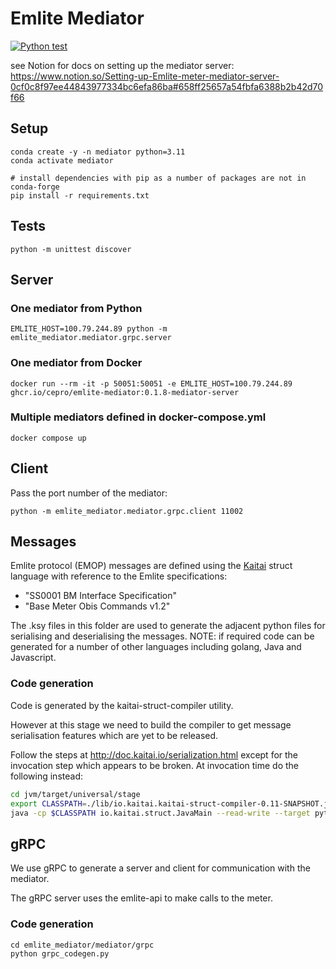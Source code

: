 # Emlite Mediator

[![Python test](https://github.com/cepro/emlite-mediator/actions/workflows/python-test.yml/badge.svg)](https://github.com/cepro/emlite-mediator/actions/workflows/python-test.yml)

see Notion for docs on setting up the mediator server: https://www.notion.so/Setting-up-Emlite-meter-mediator-server-0cf0c8f97ee44843977334bc6efa86ba#658ff25657a54fbfa6388b2b42d70f66

## Setup

```
conda create -y -n mediator python=3.11
conda activate mediator

# install dependencies with pip as a number of packages are not in conda-forge
pip install -r requirements.txt
```

## Tests

```
python -m unittest discover
```

## Server

### One mediator from Python

```
EMLITE_HOST=100.79.244.89 python -m emlite_mediator.mediator.grpc.server
```

### One mediator from Docker

```
docker run --rm -it -p 50051:50051 -e EMLITE_HOST=100.79.244.89 ghcr.io/cepro/emlite-mediator:0.1.8-mediator-server
```

### Multiple mediators defined in docker-compose.yml

```
docker compose up
```

## Client

Pass the port number of the mediator:

```
python -m emlite_mediator.mediator.grpc.client 11002
```

## Messages

Emlite protocol (EMOP) messages are defined using the
[Kaitai](https://kaitai.io) struct language with reference to the Emlite
specifications:

- "SS0001 BM Interface Specification"
- "Base Meter Obis Commands v1.2"

The .ksy files in this folder are used to generate the adjacent python files for
serialising and deserialising the messages. NOTE: if required code can be
generated for a number of other languages including golang, Java and Javascript.

### Code generation

Code is generated by the kaitai-struct-compiler utility.

However at this stage we need to build the compiler to get message serialisation
features which are yet to be released.

Follow the steps at http://doc.kaitai.io/serialization.html except for the
invocation step which appears to be broken. At invocation time do the following
instead:

```sh
cd jvm/target/universal/stage
export CLASSPATH=./lib/io.kaitai.kaitai-struct-compiler-0.11-SNAPSHOT.jar:./lib/org.scala-lang.scala-library-2.12.12.jar:./lib/com.github.scopt.scopt_2.12-3.6.0.jar:./lib/com.lihaoyi.fastparse_2.12-1.0.0.jar:./lib/org.yaml.snakeyaml-1.28.jar:./lib/com.lihaoyi.fastparse-utils_2.12-1.0.0.jar:./lib/com.lihaoyi.sourcecode_2.12-0.1.4.jar
java -cp $CLASSPATH io.kaitai.struct.JavaMain --read-write --target python emlite_frame.ksy
```

## gRPC

We use gRPC to generate a server and client for communication with the mediator.

The gRPC server uses the emlite-api to make calls to the meter.

### Code generation

```
cd emlite_mediator/mediator/grpc
python grpc_codegen.py
```
